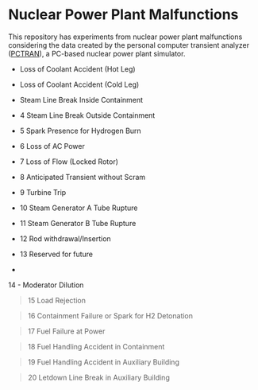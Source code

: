 # Nuclear Power Plant Malfunctions

This repository has experiments from nuclear power plant malfunctions considering the data created by the personal computer transient analyzer ([PCTRAN](http://www.microsimtech.com/pctran)), a PC-based nuclear power plant simulator.
 

* Loss of Coolant Accident (Hot Leg)
* Loss of Coolant Accident (Cold Leg)
* Steam Line Break Inside Containment

* 4 Steam Line Break Outside Containment

* 5 Spark Presence for Hydrogen Burn

* 6 Loss of AC Power

* 7 Loss of Flow (Locked Rotor)

* 8 Anticipated Transient without Scram

* 9 Turbine Trip

* 10 Steam Generator A Tube Rupture

* 11 Steam Generator B Tube Rupture

* 12 Rod withdrawal/Insertion

* 13 Reserved for future
* 
14 - Moderator Dilution

> 15 Load Rejection

> 16 Containment Failure or Spark for H2 Detonation

> 17 Fuel Failure at Power

> 18 Fuel Handling Accident in Containment

> 19 Fuel Handling Accident in Auxiliary Building

> 20 Letdown Line Break in Auxiliary Building
